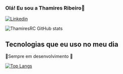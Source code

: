 ### Olá! Eu sou a Thamires Ribeiro🫡


[![Linkedin](https://img.shields.io/badge/LinkedIn-0077B5?style=for-the-badge&logo=linkedin&logoColor=white)](https://www.linkedin.com/in/thamires-ribeiro-cruz-a45577285/)

![ThamiresRC GitHub stats](https://github-readme-stats.vercel.app/api?username=ThamiresRC&show_icons=true&theme=tokyonight)

## Tecnologias que eu uso no meu dia 



🌱Sempre em desenvolvimento 🚀

[![Top Langs](https://github-readme-stats.vercel.app/api/top-langs/?username=ThamiresRC&layout=donut)](https://github.com/anuraghazra/github-readme-stats)


